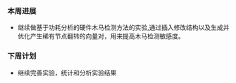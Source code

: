 ### 本周进展

- 继续做基于功耗分析的硬件木马检测方法的实验,通过插入修改结构以及生成并优化产生稀有节点翻转的向量对，用来提高木马检测敏感度。


### 下周计划

- 继续完善实验，统计和分析实验结果



